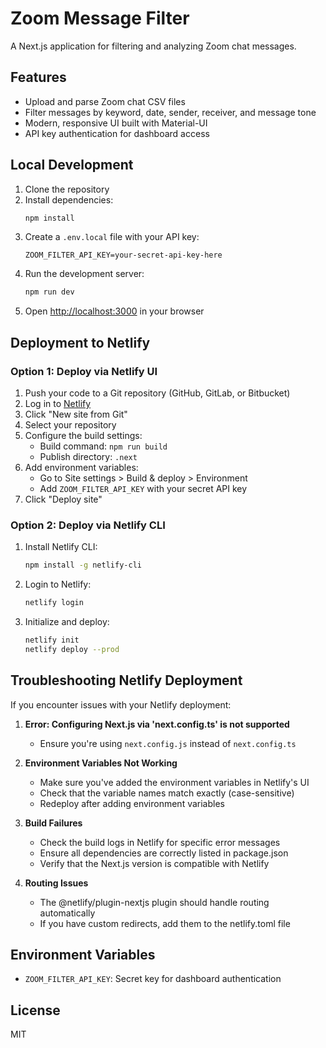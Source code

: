 # Zoom Message Filter

A Next.js application for filtering and analyzing Zoom chat messages.

## Features

- Upload and parse Zoom chat CSV files
- Filter messages by keyword, date, sender, receiver, and message tone
- Modern, responsive UI built with Material-UI
- API key authentication for dashboard access

## Local Development

1. Clone the repository
2. Install dependencies:
   ```bash
   npm install
   ```
3. Create a `.env.local` file with your API key:
   ```
   ZOOM_FILTER_API_KEY=your-secret-api-key-here
   ```
4. Run the development server:
   ```bash
   npm run dev
   ```
5. Open [http://localhost:3000](http://localhost:3000) in your browser

## Deployment to Netlify

### Option 1: Deploy via Netlify UI

1. Push your code to a Git repository (GitHub, GitLab, or Bitbucket)
2. Log in to [Netlify](https://app.netlify.com/)
3. Click "New site from Git"
4. Select your repository
5. Configure the build settings:
   - Build command: `npm run build`
   - Publish directory: `.next`
6. Add environment variables:
   - Go to Site settings > Build & deploy > Environment
   - Add `ZOOM_FILTER_API_KEY` with your secret API key
7. Click "Deploy site"

### Option 2: Deploy via Netlify CLI

1. Install Netlify CLI:
   ```bash
   npm install -g netlify-cli
   ```
2. Login to Netlify:
   ```bash
   netlify login
   ```
3. Initialize and deploy:
   ```bash
   netlify init
   netlify deploy --prod
   ```

## Troubleshooting Netlify Deployment

If you encounter issues with your Netlify deployment:

1. **Error: Configuring Next.js via 'next.config.ts' is not supported**
   - Ensure you're using `next.config.js` instead of `next.config.ts`

2. **Environment Variables Not Working**
   - Make sure you've added the environment variables in Netlify's UI
   - Check that the variable names match exactly (case-sensitive)
   - Redeploy after adding environment variables

3. **Build Failures**
   - Check the build logs in Netlify for specific error messages
   - Ensure all dependencies are correctly listed in package.json
   - Verify that the Next.js version is compatible with Netlify

4. **Routing Issues**
   - The @netlify/plugin-nextjs plugin should handle routing automatically
   - If you have custom redirects, add them to the netlify.toml file

## Environment Variables

- `ZOOM_FILTER_API_KEY`: Secret key for dashboard authentication

## License

MIT
